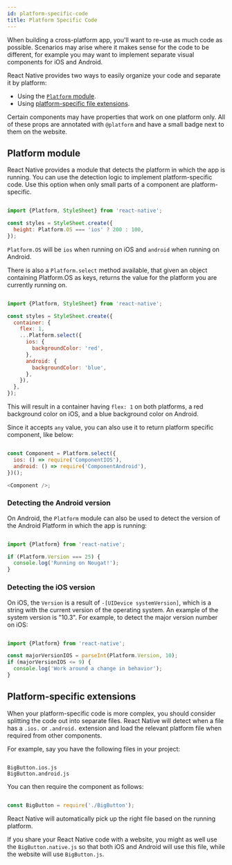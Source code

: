 ```yaml
---
id: platform-specific-code
title: Platform Specific Code
---
```


When building a cross-platform app, you'll want to re-use as much code as possible. Scenarios may arise where it makes sense for the code to be different, for example you may want to implement separate visual components for iOS and Android.

React Native provides two ways to easily organize your code and separate it by platform:

* Using the [`Platform` module](../platform-specific-code/#platform-module).
* Using [platform-specific file extensions](../platform-specific-code/#platform-specific-extensions).

Certain components may have properties that work on one platform only. All of these props are annotated with `@platform` and have a small badge next to them on the website.

## Platform module

React Native provides a module that detects the platform in which the app is running. You can use the detection logic to implement platform-specific code. Use this option when only small parts of a component are platform-specific.


```javascript

import {Platform, StyleSheet} from 'react-native';

const styles = StyleSheet.create({
  height: Platform.OS === 'ios' ? 200 : 100,
});

```


`Platform.OS` will be `ios` when running on iOS and `android` when running on Android.

There is also a `Platform.select` method available, that given an object containing Platform.OS as keys, returns the value for the platform you are currently running on.


```javascript

import {Platform, StyleSheet} from 'react-native';

const styles = StyleSheet.create({
  container: {
    flex: 1,
    ...Platform.select({
      ios: {
        backgroundColor: 'red',
      },
      android: {
        backgroundColor: 'blue',
      },
    }),
  },
});

```


This will result in a container having `flex: 1` on both platforms, a red background color on iOS, and a blue background color on Android.

Since it accepts `any` value, you can also use it to return platform specific component, like below:


```javascript

const Component = Platform.select({
  ios: () => require('ComponentIOS'),
  android: () => require('ComponentAndroid'),
})();

<Component />;

```


### Detecting the Android version

On Android, the `Platform` module can also be used to detect the version of the Android Platform in which the app is running:


```javascript

import {Platform} from 'react-native';

if (Platform.Version === 25) {
  console.log('Running on Nougat!');
}

```


### Detecting the iOS version

On iOS, the `Version` is a result of `-[UIDevice systemVersion]`, which is a string with the current version of the operating system. An example of the system version is "10.3". For example, to detect the major version number on iOS:


```javascript

import {Platform} from 'react-native';

const majorVersionIOS = parseInt(Platform.Version, 10);
if (majorVersionIOS <= 9) {
  console.log('Work around a change in behavior');
}

```


## Platform-specific extensions

When your platform-specific code is more complex, you should consider splitting the code out into separate files. React Native will detect when a file has a `.ios.` or `.android.` extension and load the relevant platform file when required from other components.

For example, say you have the following files in your project:


```shell

BigButton.ios.js
BigButton.android.js

```


You can then require the component as follows:


```javascript

const BigButton = require('./BigButton');

```


React Native will automatically pick up the right file based on the running platform.

If you share your React Native code with a website, you might as well use the `BigButton.native.js` so that both iOS and Android will use this file, while the website will use `BigButton.js`.


